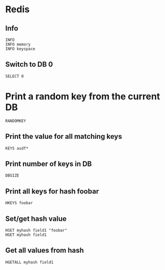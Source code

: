 # Redis


## Info
```
INFO
INFO memory
INFO keyspace
```

## Switch to DB 0
```
SELECT 0
```

# Print a random key from the current DB
```
RANDOMKEY
```

## Print the value for all matching keys
```
KEYS asdf*
```

## Print number of keys in DB
```
DBSIZE
```

## Print all keys for hash foobar
```
HKEYS foobar
```

## Set/get hash value
```
HSET myhash field1 "foobar"
HGET myhash field1
```

## Get all values from hash
```
HGETALL myhash field1
```
